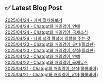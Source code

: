 
## ✅ Latest Blog Post
 
[2025/04/24 - 커피 절제해보기](https://3hongstore.tistory.com/221) <br/>
[2025/04/24 - Chatgpt와 매일영어_연예](https://3hongstore.tistory.com/220) <br/>
[2025/04/24 - Chatgpt와 매일영어_국제소식](https://3hongstore.tistory.com/219) <br/>
[2025/04/24 - 나의 성격 형성에 영향을 주는 것](https://3hongstore.tistory.com/218) <br/>
[2025/04/23 - Chatgpt와 매일영어_유머(필리핀)](https://3hongstore.tistory.com/217) <br/>
[2025/04/23 - Chatgpt와 매일영어_상식(필리핀)](https://3hongstore.tistory.com/216) <br/>
[2025/04/22 - Chatgpt와 매일영어_연예](https://3hongstore.tistory.com/215) <br/>
[2025/04/22 - Chatgpt와 매일영어_국제뉴스](https://3hongstore.tistory.com/214) <br/>
[2025/04/21 - Chatgpt와 매일영어_상식(콜롬비아)](https://3hongstore.tistory.com/213) <br/>
[2025/04/21 - Chatgpt와 매일영어_유머(콜롬비아)](https://3hongstore.tistory.com/212) <br/>
